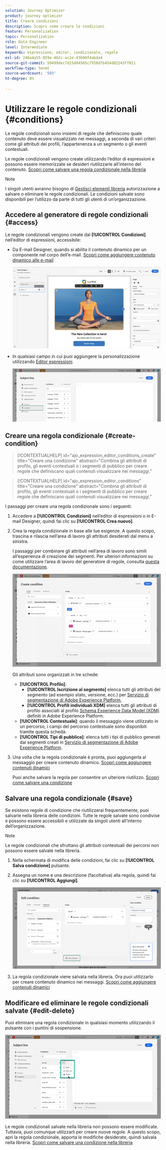 ```yaml
---
solution: Journey Optimizer
product: journey optimizer
title: Creare condizioni
description: Scopri come creare le condizioni
feature: Personalization
topic: Personalization
role: Data Engineer
level: Intermediate
keywords: espressione, editor, condizionale, regole
exl-id: 246a4a55-059e-462c-ac1e-43b90f4abda4
source-git-commit: 59499dec7d15dd4565c7910d7b454d82243ff011
workflow-type: tm+mt
source-wordcount: '593'
ht-degree: 8%

---
```


# Utilizzare le regole condizionali {#conditions}

Le regole condizionali sono insiemi di regole che definiscono quale contenuto deve essere visualizzato nei messaggi, a seconda di vari criteri come gli attributi dei profili, l’appartenenza a un segmento o gli eventi contestuali.

Le regole condizionali vengono create utilizzando l’editor di espressioni e possono essere memorizzate se desideri riutilizzarle all’interno del contenuto. [Scopri come salvare una regola condizionale nella libreria](#save)

>[!NOTE]
>
>I singoli utenti avranno bisogno di [Gestisci elementi libreria](../administration/ootb-product-profiles.md) autorizzazione a salvare o eliminare le regole condizionali. Le condizioni salvate sono disponibili per l’utilizzo da parte di tutti gli utenti di un’organizzazione.

## Accedere al generatore di regole condizionali {#access}

Le regole condizionali vengono create dal **[!UICONTROL Condizioni]** nell’editor di espressioni, accessibile:

* Da E-mail Designer, quando si abilita il contenuto dinamico per un componente nel corpo dell’e-mail. [Scopri come aggiungere contenuto dinamico alle e-mail](dynamic-content.md#emails)

   ![](assets/conditions-access-email.png)

* In qualsiasi campo in cui puoi aggiungere la personalizzazione utilizzando [Editor espressioni](personalization-build-expressions.md).

   ![](assets/conditions-access-editor.png)

## Creare una regola condizionale {#create-condition}

>[!CONTEXTUALHELP]
>id="ajo_expression_editor_conditions_create"
>title="Creare una condizione"
>abstract="Combina gli attributi di profilo, gli eventi contestuali o i segmenti di pubblico per creare regole che definiscano quali contenuti visualizzare nei messaggi."

>[!CONTEXTUALHELP]
>id="ajo_expression_editor_conditions"
>title="Creare una condizione"
>abstract="Combina gli attributi di profilo, gli eventi contestuali o i segmenti di pubblico per creare regole che definiscano quali contenuti visualizzare nei messaggi."

I passaggi per creare una regola condizionale sono i seguenti:

1. Accedere a **[!UICONTROL Condizioni]** nell’editor di espressioni o in E-mail Designer, quindi fai clic su **[!UICONTROL Crea nuovo]**.

1. Crea la regola condizionale in base alle tue esigenze. A questo scopo, trascina e rilascia nell’area di lavoro gli attributi desiderati dal menu a sinistra.

   I passaggi per combinare gli attributi nell’area di lavoro sono simili all’esperienza di creazione dei segmenti. Per ulteriori informazioni su come utilizzare l’area di lavoro del generatore di regole, consulta [questa documentazione](https://experienceleague.adobe.com/docs/experience-platform/segmentation/ui/segment-builder.html#rule-builder-canvas).

   ![](assets/conditions-create.png)

   Gli attributi sono organizzati in tre schede:

   * **[!UICONTROL Profilo]**:
      * **[!UICONTROL Iscrizione al segmento]** elenca tutti gli attributi del segmento (ad esempio stato, versione, ecc.) per [Servizio di segmentazione di Adobe Experience Platform](https://experienceleague.adobe.com/docs/experience-platform/segmentation/home.html),
      * **[!UICONTROL Profili individuali XDM]** elenca tutti gli attributi di profilo associati al profilo [Schema Experience Data Model (XDM)](https://experienceleague.adobe.com/docs/experience-platform/xdm/home.html?lang=it) definiti in Adobe Experience Platform.
   * **[!UICONTROL Contestuale]**: quando il messaggio viene utilizzato in un percorso, i campi del percorso contestuale sono disponibili tramite questa scheda.
   * **[!UICONTROL Tipi di pubblico]**: elenca tutti i tipi di pubblico generati dai segmenti creati in [Servizio di segmentazione di Adobe Experience Platform](https://experienceleague.adobe.com/docs/experience-platform/segmentation/home.html).

1. Una volta che la regola condizionale è pronta, puoi aggiungerla al messaggio per creare contenuto dinamico. [Scopri come aggiungere contenuti dinamici](dynamic-content.md)

   Puoi anche salvare la regola per consentire un ulteriore riutilizzo. [Scopri come salvare una condizione](#save)

## Salvare una regola condizionale {#save}

Se esistono regole di condizione che riutilizzerai frequentemente, puoi salvarle nella libreria delle condizioni. Tutte le regole salvate sono condivise e possono essere accessibili e utilizzate da singoli utenti all’interno dell’organizzazione.

>[!NOTE]
>
>Le regole condizionali che sfruttano gli attributi contestuali dei percorsi non possono essere salvate nella libreria.

1. Nella schermata di modifica delle condizioni, fai clic su **[!UICONTROL Salva condizione]** pulsante.

1. Assegna un nome e una descrizione (facoltativa) alla regola, quindi fai clic su **[!UICONTROL Aggiungi]**.

   ![](assets/conditions-name-description.png)

1. La regola condizionale viene salvata nella libreria. Ora puoi utilizzarlo per creare contenuto dinamico nei messaggi. [Scopri come aggiungere contenuti dinamici](dynamic-content.md)

## Modificare ed eliminare le regole condizionali salvate {#edit-delete}

Puoi eliminare una regola condizionale in qualsiasi momento utilizzando il pulsante con i puntini di sospensione.

![](assets/conditions-open.png)

Le regole condizionali salvate nella libreria non possono essere modificate. Tuttavia, puoi comunque utilizzarli per creare nuove regole. A questo scopo, apri la regola condizionale, apporta le modifiche desiderate, quindi salvala nella libreria. [Scopri come salvare una condizione nella libreria](#save)
